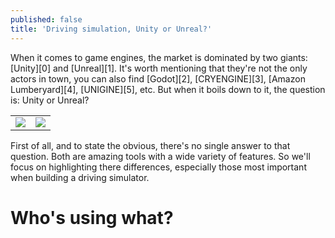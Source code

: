 ```yaml
---
published: false
title: 'Driving simulation, Unity or Unreal?'
---
```

When it comes to game engines, the market is dominated by two giants: [Unity][0] and [Unreal][1]. It's worth mentioning that they're not the only actors in town, you can also find [Godot][2], [CRYENGINE][3], [Amazon Lumberyard][4], [UNIGINE][5], etc. But when it boils down to it, the question is: Unity or Unreal?

|                                             |                                                           |
|:-------------------------------------------:|:---------------------------------------------------------:|
| ![]({{site.baseurl}}/images/unity-logo.jpg) | ![]({{site.baseurl}}/images/UE_Logo_Horizontal_Black.png) |

First of all, and to state the obvious, there's no single answer to that question. Both are amazing tools with a wide variety of features. So we'll focus on highlighting there differences, especially those most important when building a driving simulator.

# Who's using what?

  
